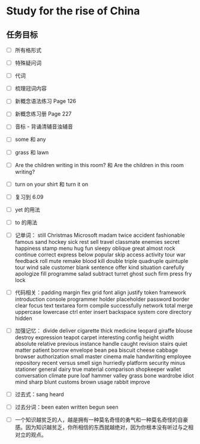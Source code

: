 # Study for the rise of China

## 任务目标

- [ ] 所有格形式

- [ ] 特殊疑问词

- [ ] 代词

- [ ] 梳理冠词内容

- [ ] 新概念语法练习 Page 126

- [ ] 新概念练习册 Page 227

- [ ] 音标 - 背诵清辅音浊辅音

- [ ] some 和 any

- [ ] grass 和 lawn

- [ ] Are the children writing in this room? 和 Are the children in this room writing?

- [ ] turn on your shirt 和 turn it on

- [ ] 复习到 6.09

- [ ] yet 的用法

- [ ] to 的用法

- [ ] 记单词： still Christmas Microsoft madam twice accident fashionable famous sand hockey sick rest sell travel classmate enemies secret happiness stamp menu hug fun sleepy oblique great almost rock continue correct express below popular skip access activity tour war feedback roll mute remake blood kill double triple quadruple quintuple tour wind sale customer blank sentence offer kind situation carefully apologize fill programme salad subtract turret ghost such firm press fry lock

- [ ] 代码相关：padding margin flex grid font align justify token framework introduction console programmer holder placeholder password border clear focus text textarea form compile successfully network total merge uppercase lowercase ctrl enter insert backspace system core directory hidden

- [ ] 加强记忆： divide deliver cigarette thick medicine leopard giraffe blouse destroy expression teapot carpet interesting config height width absolute relative previous instance handle caught revision stairs quiet matter patient borrow envelope bean pea biscuit cheese cabbage browser authorization small master cinema male handwriting employee repository recent versus smell sign hurriedly platform security minus stationer general dairy true material comparison shopkeeper wallet conversation climate pure loaf hammer valley grass bone wardrobe idiot mind sharp blunt customs brown usage rabbit improve

- [ ] 过去式：sang heard

- [ ] 过去分词：been eaten written begun seen

- [ ] 一个知识越贫乏的人，越是拥有一种莫名奇怪的勇气和一种莫名奇怪的自豪感。因为知识越贫乏，你所相信的东西就越绝对，因为你根本没有听过与之相对立的观点。
